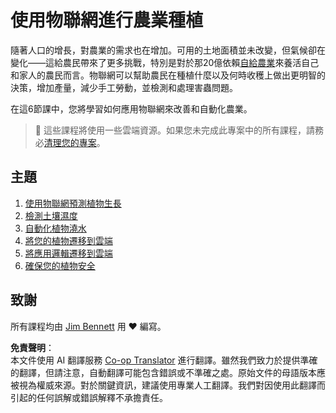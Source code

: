 <!--
CO_OP_TRANSLATOR_METADATA:
{
  "original_hash": "428bda82d9e6016ecea7c797564bf081",
  "translation_date": "2025-08-24T21:56:54+00:00",
  "source_file": "2-farm/README.md",
  "language_code": "tw"
}
-->
# 使用物聯網進行農業種植

隨著人口的增長，對農業的需求也在增加。可用的土地面積並未改變，但氣候卻在變化——這給農民帶來了更多挑戰，特別是對於那20億依賴[自給農業](https://wikipedia.org/wiki/Subsistence_agriculture)來養活自己和家人的農民而言。物聯網可以幫助農民在種植什麼以及何時收穫上做出更明智的決策，增加產量，減少手工勞動，並檢測和處理害蟲問題。

在這6節課中，您將學習如何應用物聯網來改善和自動化農業。

> 💁 這些課程將使用一些雲端資源。如果您未完成此專案中的所有課程，請務必[清理您的專案](../clean-up.md)。

## 主題

1. [使用物聯網預測植物生長](lessons/1-predict-plant-growth/README.md)  
1. [檢測土壤濕度](lessons/2-detect-soil-moisture/README.md)  
1. [自動化植物澆水](lessons/3-automated-plant-watering/README.md)  
1. [將您的植物遷移到雲端](lessons/4-migrate-your-plant-to-the-cloud/README.md)  
1. [將應用邏輯遷移到雲端](lessons/5-migrate-application-to-the-cloud/README.md)  
1. [確保您的植物安全](lessons/6-keep-your-plant-secure/README.md)  

## 致謝

所有課程均由 [Jim Bennett](https://GitHub.com/JimBobBennett) 用 ♥️ 編寫。

**免責聲明**：  
本文件使用 AI 翻譯服務 [Co-op Translator](https://github.com/Azure/co-op-translator) 進行翻譯。雖然我們致力於提供準確的翻譯，但請注意，自動翻譯可能包含錯誤或不準確之處。原始文件的母語版本應被視為權威來源。對於關鍵資訊，建議使用專業人工翻譯。我們對因使用此翻譯而引起的任何誤解或錯誤解釋不承擔責任。